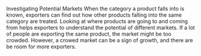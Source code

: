 Investigating Potential Markets
When the category a product falls into is known, exporters can find out how other products falling into the same category are treated. Looking at where products are going to and coming from helps exporters to understand the potential of different markets. If a lot of people are exporting the same product, the market might be too crowded. However, a crowed market can be a sign of growth, and there are be room for more exporters.




